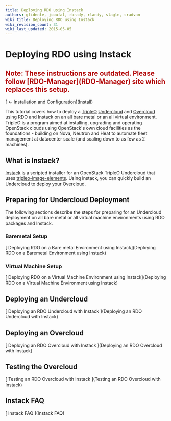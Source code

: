 ```yaml
---
title: Deploying RDO using Instack
authors: gfidente, jcoufal, rbrady, rlandy, slagle, sradvan
wiki_title: Deploying RDO using Instack
wiki_revision_count: 31
wiki_last_updated: 2015-05-05
---
```


# Deploying RDO using Instack

<h2 style="color: #B40B0C">
Note: These instructions are outdated. Please follow [RDO-Manager](RDO-Manager) site which replaces this setup.

</h2>
[ ← Installation and Configuration](Install)

This tutorial covers how to deploy a [TripleO](https://wiki.openstack.org/wiki/TripleO) [Undercloud](http://docs.openstack.org/developer/tripleo-incubator/devtest_undercloud.html) and [Overcloud](http://docs.openstack.org/developer/tripleo-incubator/devtest_overcloud.html) using RDO and Instack on an all bare metal or an all virtual environment. TripleO is a program aimed at installing, upgrading and operating OpenStack clouds using OpenStack's own cloud facilities as the foundations - building on Nova, Neutron and Heat to automate fleet management at datacenter scale (and scaling down to as few as 2 machines).

## What is Instack?

[Instack](https://github.com/agroup/instack) is a scripted installer for an OpenStack TripleO Undercloud that uses [tripleo-image-elements](https://github.com/openstack/tripleo-image-elements). Using instack, you can quickly build an Undercloud to deploy your Overcloud.

## Preparing for Undercloud Deployment

The following sections describe the steps for preparing for an Undercloud deployment on all bare metal or all virtual machine environments using RDO packages and Instack.

### Baremetal Setup

[ Deploying RDO on a Bare metal Environment using Instack](Deploying RDO on a Baremetal Environment using Instack)

### Virtual Machine Setup

[ Deploying RDO on a Virtual Machine Environment using Instack](Deploying RDO on a Virtual Machine Environment using Instack)

## Deploying an Undercloud

[ Deploying an RDO Undercloud with Instack ](Deploying an RDO Undercloud with Instack)

## Deploying an Overcloud

[ Deploying an RDO Overcloud with Instack ](Deploying an RDO Overcloud with Instack)

## Testing the Overcloud

[ Testing an RDO Overcloud with Instack ](Testing an RDO Overcloud with Instack)

## Instack FAQ

[ Instack FAQ ](Instack FAQ)
